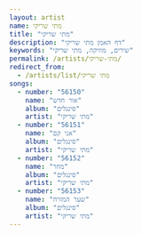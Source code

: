 ```yaml
---
layout: artist
name: מתי שריקי
title: "מתי שריקי"
description: "דף האמן מתי שריקי"
keywords: "שירים, מוזיקה, מתי שריקי"
permalink: /artists/מתי-שריקי/
redirect_from:
  - /artists/list/מתי שריקי
songs:
  - number: "56150"
    name: "אור חדש"
    album: "סינגלים"
    artist: "מתי שריקי"
  - number: "56151"
    name: "אני קם"
    album: "סינגלים"
    artist: "מתי שריקי"
  - number: "56152"
    name: "מחר"
    album: "סינגלים"
    artist: "מתי שריקי"
  - number: "56153"
    name: "שער המזרח"
    album: "סינגלים"
    artist: "מתי שריקי"
---
```

